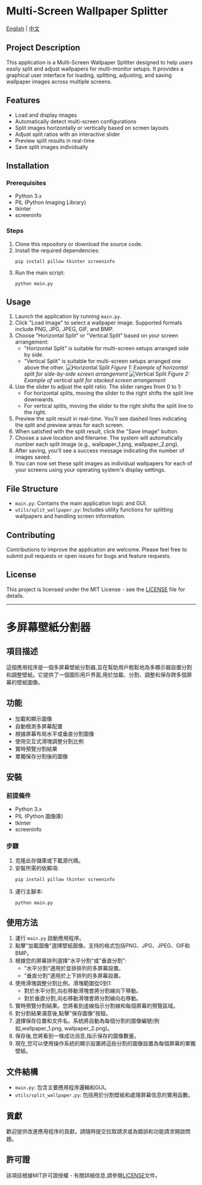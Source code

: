 # Multi-Screen Wallpaper Splitter

[English](#project-description) | [中文](#項目描述)

## Project Description
This application is a Multi-Screen Wallpaper Splitter designed to help users easily split and adjust wallpapers for multi-monitor setups. It provides a graphical user interface for loading, splitting, adjusting, and saving wallpaper images across multiple screens.

## Features
- Load and display images
- Automatically detect multi-screen configurations
- Split images horizontally or vertically based on screen layouts
- Adjust split ratios with an interactive slider
- Preview split results in real-time
- Save split images individually

## Installation

### Prerequisites
- Python 3.x
- PIL (Python Imaging Library)
- tkinter
- screeninfo

### Steps
1. Clone this repository or download the source code.
2. Install the required dependencies:
   ```
   pip install pillow tkinter screeninfo
   ```
3. Run the main script:
   ```
   python main.py
   ```

## Usage
1. Launch the application by running `main.py`.
2. Click "Load Image" to select a wallpaper image. Supported formats include PNG, JPG, JPEG, GIF, and BMP.
3. Choose "Horizontal Split" or "Vertical Split" based on your screen arrangement:
   - "Horizontal Split" is suitable for multi-screen setups arranged side by side.
   - "Vertical Split" is suitable for multi-screen setups arranged one above the other.
![Horizontal Split](./images/horizontal_split.png)
*Figure 1: Example of horizontal split for side-by-side screen arrangement*
![Vertical Split](./images/vertical_split.png)
*Figure 2: Example of vertical split for stacked screen arrangement*
4. Use the slider to adjust the split ratio. The slider ranges from 0 to 1:
   - For horizontal splits, moving the slider to the right shifts the split line downwards.
   - For vertical splits, moving the slider to the right shifts the split line to the right.
5. Preview the split result in real-time. You'll see dashed lines indicating the split and preview areas for each screen.
6. When satisfied with the split result, click the "Save Image" button.
7. Choose a save location and filename. The system will automatically number each split image (e.g., wallpaper_1.png, wallpaper_2.png).
8. After saving, you'll see a success message indicating the number of images saved.
9. You can now set these split images as individual wallpapers for each of your screens using your operating system's display settings.

## File Structure
- `main.py`: Contains the main application logic and GUI.
- `utils/split_wallpaper.py`: Includes utility functions for splitting wallpapers and handling screen information.

## Contributing
Contributions to improve the application are welcome. Please feel free to submit pull requests or open issues for bugs and feature requests.

## License
This project is licensed under the MIT License - see the [LICENSE](LICENSE) file for details.

---

# 多屏幕壁紙分割器

## 項目描述
這個應用程序是一個多屏幕壁紙分割器,旨在幫助用戶輕鬆地為多顯示器設置分割和調整壁紙。它提供了一個圖形用戶界面,用於加載、分割、調整和保存跨多個屏幕的壁紙圖像。

## 功能
- 加載和顯示圖像
- 自動檢測多屏幕配置
- 根據屏幕布局水平或垂直分割圖像
- 使用交互式滑塊調整分割比例
- 實時預覽分割結果
- 單獨保存分割後的圖像

## 安裝

### 前提條件
- Python 3.x
- PIL (Python 圖像庫)
- tkinter
- screeninfo

### 步驟
1. 克隆此存儲庫或下載源代碼。
2. 安裝所需的依賴項:
   ```
   pip install pillow tkinter screeninfo
   ```
3. 運行主腳本:
   ```
   python main.py
   ```

## 使用方法
1. 運行 `main.py` 啟動應用程序。
2. 點擊"加載圖像"選擇壁紙圖像。支持的格式包括PNG、JPG、JPEG、GIF和BMP。
3. 根據您的屏幕排列選擇"水平分割"或"垂直分割":
   - "水平分割"適用於並排排列的多屏幕設置。
   - "垂直分割"適用於上下排列的多屏幕設置。
4. 使用滑塊調整分割比例。滑塊範圍從0到1:
   - 對於水平分割,向右移動滑塊會將分割線向下移動。
   - 對於垂直分割,向右移動滑塊會將分割線向右移動。
5. 實時預覽分割結果。您將看到虛線指示分割線和每個屏幕的預覽區域。
6. 對分割結果滿意後,點擊"保存圖像"按鈕。
7. 選擇保存位置和文件名。系統將自動為每個分割的圖像編號(例如,wallpaper_1.png, wallpaper_2.png)。
8. 保存後,您將看到一條成功消息,指示保存的圖像數量。
9. 現在,您可以使用操作系統的顯示設置將這些分割的圖像設置為每個屏幕的單獨壁紙。

## 文件結構
- `main.py`: 包含主要應用程序邏輯和GUI。
- `utils/split_wallpaper.py`: 包括用於分割壁紙和處理屏幕信息的實用函數。

## 貢獻
歡迎提供改進應用程序的貢獻。請隨時提交拉取請求或為錯誤和功能請求開啟問題。

## 許可證
該項目根據MIT許可證授權 - 有關詳細信息,請參閱[LICENSE](LICENSE)文件。
